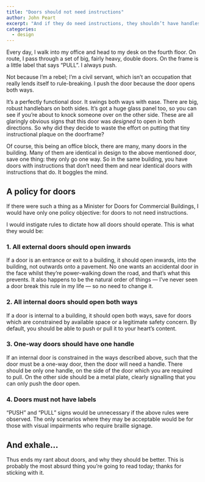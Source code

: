 ```yaml
---
title: "Doors should not need instructions"
author: John Peart
excerpt: "And if they do need instructions, they shouldn’t have handles on both sides."
categories:
  - design
---
```


Every day, I walk into my office and head to my desk on the fourth floor. On route, I pass through a set of big, fairly heavy, double doors. On the frame is a little label that says “PULL”. I always push.

Not because I’m a rebel; I’m a civil servant, which isn’t an occupation that really lends itself to rule-breaking. I push the door because the door opens both ways. 

It’s a perfectly functional door. It swings both ways with ease. There are big, robust handlebars on both sides. It’s got a huge glass panel too, so you can see if you’re about to knock someone over on the other side. These are all glaringly obvious signs that this door was *designed* to open in both directions. So why did they decide to waste the effort on putting that tiny instructional plaque on the doorframe? 

Of course, this being an office block, there are many, many doors in the building. Many of them are identical in design to the above mentioned door, save one thing: they only go one way. So in the same building, you have doors with instructions that don’t need them and near identical doors with instructions that do. It boggles the mind.

## A policy for doors

If there were such a thing as a Minister for Doors for Commercial Buildings, I would have only one policy objective: for doors to not need instructions. 

I would instigate rules to dictate how all doors should operate. This is what they would be:

### 1. All external doors should open inwards

If a door is an entrance or exit to a building, it should open inwards, into the building, not outwards onto a pavement. No one wants an accidental door in the face whilst they’re power-walking down the road, and that’s what this prevents. It also happens to be the natural order of things — I’ve never seen a door break this rule in my life — so no need to change it. 

### 2. All internal doors should open both ways

If a door is internal to a building, it should open both ways, save for doors which are constrained by available space or a legitimate safety concern. By default, you should be able to push or pull it to your heart’s content.

### 3. One-way doors should have one handle

If an internal door is constrained in the ways described above, such that the door must be a one-way door, then the door will need a handle. There should be only one handle, on the side of the door which you are required to pull. On the other side should be a metal plate, clearly signalling that you can only push the door open.

### 4. Doors must not have labels

“PUSH” and “PULL” signs would be unnecessary if the above rules were observed. The only scenarios where they may be acceptable would be for those with visual impairments who require braille signage.

## And exhale...

Thus ends my rant about doors, and why they should be better. This is probably the most absurd thing you’re going to read today; thanks for sticking with it.
